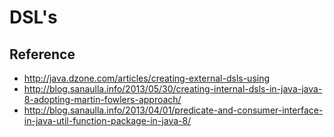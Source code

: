 DSL's
=====



Reference
---------

* http://java.dzone.com/articles/creating-external-dsls-using
* http://blog.sanaulla.info/2013/05/30/creating-internal-dsls-in-java-java-8-adopting-martin-fowlers-approach/
* http://blog.sanaulla.info/2013/04/01/predicate-and-consumer-interface-in-java-util-function-package-in-java-8/
